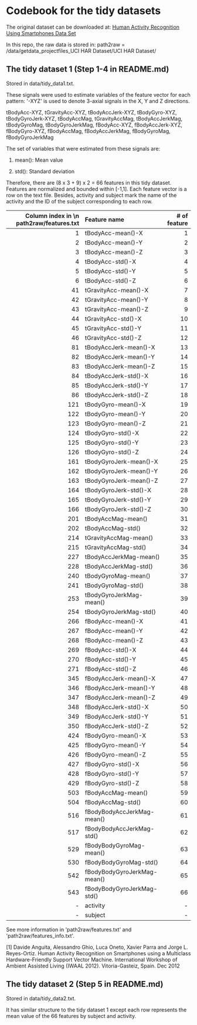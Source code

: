 # Codebook for the tidy datasets
The original dataset can be downloaded at: 
[Human Activity Recognition Using Smartphones Data Set](https://d396qusza40orc.cloudfront.net/getdata%2Fprojectfiles%2FUCI%20HAR%20Dataset.zip)

In this repo, the raw data is stored in: path2raw = /data/getdata_projectfiles_UCI HAR Dataset/UCI HAR Dataset/

## The tidy dataset 1 (Step 1-4 in README.md)
Stored in data/tidy_data1.txt.

These signals were used to estimate variables of the feature vector for each pattern: '-XYZ' is used to denote 3-axial signals in the X, Y and Z directions.

tBodyAcc-XYZ, tGravityAcc-XYZ, tBodyAccJerk-XYZ, tBodyGyro-XYZ, tBodyGyroJerk-XYZ, tBodyAccMag, tGravityAccMag, tBodyAccJerkMag, tBodyGyroMag, tBodyGyroJerkMag, fBodyAcc-XYZ, fBodyAccJerk-XYZ, fBodyGyro-XYZ, fBodyAccMag, fBodyAccJerkMag, fBodyGyroMag, fBodyGyroJerkMag

The set of variables that were estimated from these signals are: 

1. mean(): Mean value

2. std(): Standard deviation

Therefore, there are (8 x 3 + 9) x 2 = 66 features in this tidy dataset. Features are normalized and bounded within [-1,1]. Each feature vector is a row on the text file. Besides, activity and subject mark the name of the activity and the ID of the subject corresponding to each row.

| Column index in \n path2raw/features.txt|Feature name| \# of feature|
|-----:|:---------------------------|----:|
|     1|tBodyAcc-mean()-X           |    1|
|     2|tBodyAcc-mean()-Y           |    2|
|     3|tBodyAcc-mean()-Z           |    3|
|     4|tBodyAcc-std()-X            |    4|
|     5|tBodyAcc-std()-Y            |    5|
|     6|tBodyAcc-std()-Z            |    6|
|    41|tGravityAcc-mean()-X        |    7|
|    42|tGravityAcc-mean()-Y        |    8|
|    43|tGravityAcc-mean()-Z        |    9|
|    44|tGravityAcc-std()-X         |   10|
|    45|tGravityAcc-std()-Y         |   11|
|    46|tGravityAcc-std()-Z         |   12|
|    81|tBodyAccJerk-mean()-X       |   13|
|    82|tBodyAccJerk-mean()-Y       |   14|
|    83|tBodyAccJerk-mean()-Z       |   15|
|    84|tBodyAccJerk-std()-X        |   16|
|    85|tBodyAccJerk-std()-Y        |   17|
|    86|tBodyAccJerk-std()-Z        |   18|
|   121|tBodyGyro-mean()-X          |   19|
|   122|tBodyGyro-mean()-Y          |   20|
|   123|tBodyGyro-mean()-Z          |   21|
|   124|tBodyGyro-std()-X           |   22|
|   125|tBodyGyro-std()-Y           |   23|
|   126|tBodyGyro-std()-Z           |   24|
|   161|tBodyGyroJerk-mean()-X      |   25|
|   162|tBodyGyroJerk-mean()-Y      |   26|
|   163|tBodyGyroJerk-mean()-Z      |   27|
|   164|tBodyGyroJerk-std()-X       |   28|
|   165|tBodyGyroJerk-std()-Y       |   29|
|   166|tBodyGyroJerk-std()-Z       |   30|
|   201|tBodyAccMag-mean()          |   31|
|   202|tBodyAccMag-std()           |   32|
|   214|tGravityAccMag-mean()       |   33|
|   215|tGravityAccMag-std()        |   34|
|   227|tBodyAccJerkMag-mean()      |   35|
|   228|tBodyAccJerkMag-std()       |   36|
|   240|tBodyGyroMag-mean()         |   37|
|   241|tBodyGyroMag-std()          |   38|
|   253|tBodyGyroJerkMag-mean()     |   39|
|   254|tBodyGyroJerkMag-std()      |   40|
|   266|fBodyAcc-mean()-X           |   41|
|   267|fBodyAcc-mean()-Y           |   42|
|   268|fBodyAcc-mean()-Z           |   43|
|   269|fBodyAcc-std()-X            |   44|
|   270|fBodyAcc-std()-Y            |   45|
|   271|fBodyAcc-std()-Z            |   46|
|   345|fBodyAccJerk-mean()-X       |   47|
|   346|fBodyAccJerk-mean()-Y       |   48|
|   347|fBodyAccJerk-mean()-Z       |   49|
|   348|fBodyAccJerk-std()-X        |   50|
|   349|fBodyAccJerk-std()-Y        |   51|
|   350|fBodyAccJerk-std()-Z        |   52|
|   424|fBodyGyro-mean()-X          |   53|
|   425|fBodyGyro-mean()-Y          |   54|
|   426|fBodyGyro-mean()-Z          |   55|
|   427|fBodyGyro-std()-X           |   56|
|   428|fBodyGyro-std()-Y           |   57|
|   429|fBodyGyro-std()-Z           |   58|
|   503|fBodyAccMag-mean()          |   59|
|   504|fBodyAccMag-std()           |   60|
|   516|fBodyBodyAccJerkMag-mean()  |   61|
|   517|fBodyBodyAccJerkMag-std()   |   62|
|   529|fBodyBodyGyroMag-mean()     |   63|
|   530|fBodyBodyGyroMag-std()      |   64|
|   542|fBodyBodyGyroJerkMag-mean() |   65|
|   543|fBodyBodyGyroJerkMag-std()  |   66|
|   -  |activity                    |   - |
|   -  |subject                     |   - |

See more information in 'path2raw/features.txt' and 'path2raw/features_info.txt'.

[1] Davide Anguita, Alessandro Ghio, Luca Oneto, Xavier Parra and Jorge L. Reyes-Ortiz. Human Activity Recognition on Smartphones using a Multiclass Hardware-Friendly Support Vector Machine. International Workshop of Ambient Assisted Living (IWAAL 2012). Vitoria-Gasteiz, Spain. Dec 2012

## The tidy dataset 2 (Step 5 in README.md)
Stored in data/tidy_data2.txt.

It has similar structure to the tidy dataset 1 except each row represents the mean value of the 66 features by subject and activity.